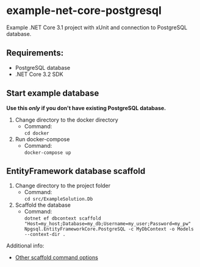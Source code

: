 # example-net-core-postgresql
Example .NET Core 3.1 project with xUnit and connection to PostgreSQL database.

## Requirements:
- PostgreSQL database
- .NET Core 3.2 SDK

## Start example database
**Use this _only_ if you don't have existing PostgreSQL database.**
1. Change directory to the docker directory
    - Command:\
        `cd docker`
2. Run docker-compose
    - Command:\
        `docker-compose up`

## EntityFramework database scaffold
1. Change directory to the project folder
    - Command:\
        `cd src/ExampleSolution.Db`
2. Scaffold the database
    - Command:\
        `dotnet ef dbcontext scaffold "Host=my_host;Database=my_db;Username=my_user;Password=my_pw" Npgsql.EntityFrameworkCore.PostgreSQL -c MyDbContext -o Models --context-dir .`

Additional info:
- [Other scaffold command options](https://docs.microsoft.com/en-us/ef/core/miscellaneous/cli/dotnet#common-options)
